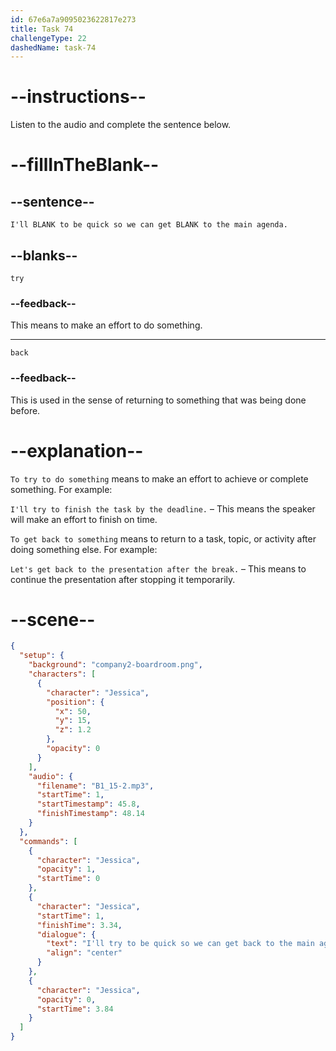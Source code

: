 ```yaml
---
id: 67e6a7a9095023622817e273
title: Task 74
challengeType: 22
dashedName: task-74
---
```


<!-- (Audio) Jessica: I'll try to be quick so we can get back to the main agenda. -->

# --instructions--

Listen to the audio and complete the sentence below.

# --fillInTheBlank--

## --sentence--

`I'll BLANK to be quick so we can get BLANK to the main agenda.`

## --blanks--

`try`

### --feedback--

This means to make an effort to do something.

---

`back`

### --feedback--

This is used in the sense of returning to something that was being done before.

# --explanation--

`To try to do something` means to make an effort to achieve or complete something. For example:

`I'll try to finish the task by the deadline.` – This means the speaker will make an effort to finish on time.

`To get back to something` means to return to a task, topic, or activity after doing something else. For example:

`Let's get back to the presentation after the break.` – This means to continue the presentation after stopping it temporarily.

# --scene--

```json
{
  "setup": {
    "background": "company2-boardroom.png",
    "characters": [
      {
        "character": "Jessica",
        "position": {
          "x": 50,
          "y": 15,
          "z": 1.2
        },
        "opacity": 0
      }
    ],
    "audio": {
      "filename": "B1_15-2.mp3",
      "startTime": 1,
      "startTimestamp": 45.8,
      "finishTimestamp": 48.14
    }
  },
  "commands": [
    {
      "character": "Jessica",
      "opacity": 1,
      "startTime": 0
    },
    {
      "character": "Jessica",
      "startTime": 1,
      "finishTime": 3.34,
      "dialogue": {
        "text": "I'll try to be quick so we can get back to the main agenda.",
        "align": "center"
      }
    },
    {
      "character": "Jessica",
      "opacity": 0,
      "startTime": 3.84
    }
  ]
}
```
